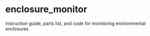 # enclosure_monitor
instruction guide, parts list, and code for monitoring environmental enclosures
